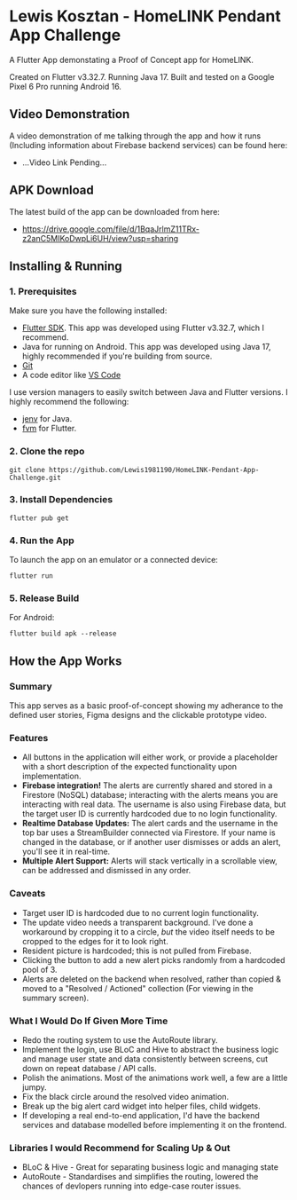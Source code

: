 # Lewis Kosztan - HomeLINK Pendant App Challenge

A Flutter App demonstating a Proof of Concept app for HomeLINK.

Created on Flutter v3.32.7. Running Java 17. Built and tested on a Google Pixel 6 Pro running Android 16. 

## Video Demonstration
A video demonstration of me talking through the app and how it runs (Including information about Firebase backend services) can be found here:
- ...Video Link Pending...

## APK Download
The latest build of the app can be downloaded from here:
- https://drive.google.com/file/d/1BqaJrlmZ11TRx-z2anC5MIKoDwpLi6UH/view?usp=sharing

## Installing & Running
### 1. Prerequisites
Make sure you have the following installed:
- [Flutter SDK](https://docs.flutter.dev/get-started/install). This app was developed using Flutter v3.32.7, which I recommend.
- Java for running on Android. This app was developed using Java 17, highly recommended if you're building from source. 
- [Git](https://git-scm.com/)
- A code editor like [VS Code](https://code.visualstudio.com/)

I use version managers to easily switch between Java and Flutter versions. I highly recommend the following:
- [jenv](https://github.com/jenv/jenv) for Java. 
- [fvm](https://fvm.app) for Flutter. 

### 2. Clone the repo
```
git clone https://github.com/Lewis1981190/HomeLINK-Pendant-App-Challenge.git
```

### 3. Install Dependencies
```
flutter pub get
```

### 4. Run the App
To launch the app on an emulator or a connected device:
```
flutter run
```

### 5. Release Build
For Android:
```
flutter build apk --release
```

## How the App Works
### Summary
This app serves as a basic proof-of-concept showing my adherance to the defined user stories, Figma designs and the clickable prototype video.

### Features
- All buttons in the application will either work, or provide a placeholder with a short description of the expected functionality upon implementation.
- **Firebase integration!** The alerts are currently shared and stored in a Firestore (NoSQL) database; interacting with the alerts means you are interacting with real data. The username is also using Firebase data, but the target user ID is currently hardcoded due to no login functionality.
- **Realtime Database Updates:** The alert cards and the username in the top bar uses a StreamBuilder connected via Firestore. If your name is changed in the database, or if another user dismisses or adds an alert, you'll see it in real-time.
- **Multiple Alert Support:** Alerts will stack vertically in a scrollable view, can be addressed and dismissed in any order.

### Caveats
- Target user ID is hardcoded due to no current login functionality.
- The update video needs a transparent background. I've done a workaround by cropping it to a circle, *but* the video itself needs to be cropped to the edges for it to look right.
- Resident picture is hardcoded; this is not pulled from Firebase.
- Clicking the button to add a new alert picks randomly from a hardcoded pool of 3.
- Alerts are deleted on the backend when resolved, rather than copied & moved to a "Resolved / Actioned" collection (For viewing in the summary screen).

### What I Would Do If Given More Time
- Redo the routing system to use the AutoRoute library.
- Implement the login, use BLoC and Hive to abstract the business logic and manage user state and data consistently between screens, cut down on repeat database / API calls.
- Polish the animations. Most of the animations work well, a few are a little jumpy.
- Fix the black circle around the resolved video animation.
- Break up the big alert card widget into helper files, child widgets.
- If developing a real end-to-end application, I'd have the backend services and database modelled before implementing it on the frontend.

### Libraries I would Recommend for Scaling Up & Out
- BLoC & Hive - Great for separating business logic and managing state
- AutoRoute - Standardises and simplifies the routing, lowered the chances of devlopers running into edge-case router issues.
